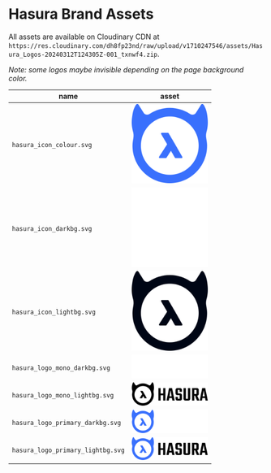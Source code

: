 # Hasura Brand Assets

All assets are available on Cloudinary CDN at `https://res.cloudinary.com/dh8fp23nd/raw/upload/v1710247546/assets/Hasura_Logos-20240312T124305Z-001_txnwf4.zip`.

_Note: some logos maybe invisible depending on the page background color._

| name                              | asset                                                                                        |
| --------------------------------- | -------------------------------------------------------------------------------------------- |
| `hasura_icon_colour.svg`          | <img src="hasura_icon_colour.svg" width="150px" style="background-color: white;" />          |
| `hasura_icon_darkbg.svg`          | <img src="hasura_icon_darkbg.svg" width="150px" style="background-color: white;" />          |
| `hasura_icon_lightbg.svg`         | <img src="hasura_icon_lightbg.svg" width="150px" style="background-color: white;" />         |
| `hasura_logo_mono_darkbg.svg`     | <img src="hasura_logo_mono_darkbg.svg" width="150px" style="background-color: white;" />     |
| `hasura_logo_mono_lightbg.svg`    | <img src="hasura_logo_mono_lightbg.svg" width="150px" style="background-color: white;" />    |
| `hasura_logo_primary_darkbg.svg`  | <img src="hasura_logo_primary_darkbg.svg" width="150px" style="background-color: white;" />  |
| `hasura_logo_primary_lightbg.svg` | <img src="hasura_logo_primary_lightbg.svg" width="150px" style="background-color: black;" /> |
